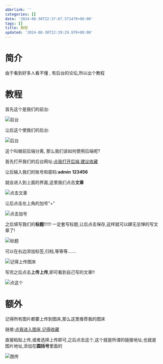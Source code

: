 ```yaml
---
abbrlink: ''
categories: []
date: '2024-08-30T22:37:07.571470+08:00'
tags: []
title: 教程
updated: '2024-08-30T22:39:29.970+08:00'
---
```

# 简介

由于看到好多人看不懂 , 有后台的论坛,所以出个教程

# 教程

首先这个是我们的前台:

![前台](https://img.liyy.us.kg/file/420a3bdfaad14662e0726.png)

让后这个使我们的后台:

![后台](https://img.liyy.us.kg/file/b84845346ca59bd556558.png)

这个叫做前后端分离, 那么我们该如何使用后端呢?

首先打开我们的后台网址:[点我打开后端,建议收藏](https://qexo.liyy.us.kg)

让后输入我们的账号和密码:**admin**    **123456**

就会进入到上面的界面,这里我们点击**文章**

![点击文章](https://img.liyy.us.kg/file/9dc72b2000155d9113352.png)

让后点击左上角的加号"+"

![点击加号](https://img.liyy.us.kg/file/702e470ef7ce8405fd09b.png)

之后填写我们的**标题**!!!!!!  一定套写标题,让后点击保存,这样就可以肆无忌惮的写文章了!

![标题](https://img.liyy.us.kg/file/68d0d954d1f6a3e5eb667.png)

可以在右边添加标签,归档,等等等.......

![记得上传图床](https://img.liyy.us.kg/file/672bb734130aeb31543d6.png)

写完之后点击**上传上传**,即可看到自己写的文章!!

![点这个](https://img.liyy.us.kg/file/ad166897863cad35ae5a3.png)

# 额外

记得所有图片都要上传到图床,那么这里推荐我的图床

链接:[点我进入图床,记得收藏](https://img.liyy.us.kg)

直接粘贴上传,或者选择上传即可,之后点击这个,这个就是所谓的链接地址,也就是图片地址,添加在**圆括号**里面的

![图传](https://img.liyy.us.kg/file/5e37f1b1d03706235f725.png)
